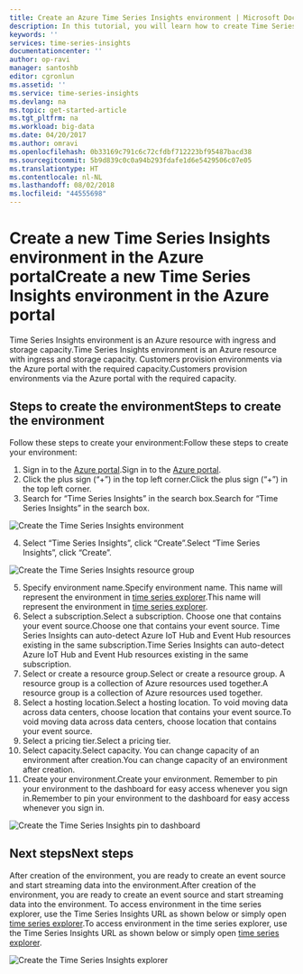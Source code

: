 ```yaml
---
title: Create an Azure Time Series Insights environment | Microsoft Docs
description: In this tutorial, you will learn how to create Time Series Environment, connect it to an event source and ready to analyze your event data in minutes.
keywords: ''
services: time-series-insights
documentationcenter: ''
author: op-ravi
manager: santoshb
editor: cgronlun
ms.assetid: ''
ms.service: time-series-insights
ms.devlang: na
ms.topic: get-started-article
ms.tgt_pltfrm: na
ms.workload: big-data
ms.date: 04/20/2017
ms.author: omravi
ms.openlocfilehash: 0b33169c791c6c72cfdbf712223bf95487bacd38
ms.sourcegitcommit: 5b9d839c0c0a94b293fdafe1d6e5429506c07e05
ms.translationtype: HT
ms.contentlocale: nl-NL
ms.lasthandoff: 08/02/2018
ms.locfileid: "44555698"
---
```

# <a name="create-a-new-time-series-insights-environment-in-the-azure-portal"></a><span data-ttu-id="e5536-103">Create a new Time Series Insights environment in the Azure portal</span><span class="sxs-lookup"><span data-stu-id="e5536-103">Create a new Time Series Insights environment in the Azure portal</span></span>

<span data-ttu-id="e5536-104">Time Series Insights environment is an Azure resource with ingress and storage capacity.</span><span class="sxs-lookup"><span data-stu-id="e5536-104">Time Series Insights environment is an Azure resource with ingress and storage capacity.</span></span> <span data-ttu-id="e5536-105">Customers provision environments via the Azure portal with the required capacity.</span><span class="sxs-lookup"><span data-stu-id="e5536-105">Customers provision environments via the Azure portal with the required capacity.</span></span>

## <a name="steps-to-create-the-environment"></a><span data-ttu-id="e5536-106">Steps to create the environment</span><span class="sxs-lookup"><span data-stu-id="e5536-106">Steps to create the environment</span></span>

<span data-ttu-id="e5536-107">Follow these steps to create your environment:</span><span class="sxs-lookup"><span data-stu-id="e5536-107">Follow these steps to create your environment:</span></span>

1.  <span data-ttu-id="e5536-108">Sign in to the [Azure portal](https://portal.azure.com).</span><span class="sxs-lookup"><span data-stu-id="e5536-108">Sign in to the [Azure portal](https://portal.azure.com).</span></span>
2.  <span data-ttu-id="e5536-109">Click the plus sign (“+”) in the top left corner.</span><span class="sxs-lookup"><span data-stu-id="e5536-109">Click the plus sign (“+”) in the top left corner.</span></span>
3.  <span data-ttu-id="e5536-110">Search for “Time Series Insights” in the search box.</span><span class="sxs-lookup"><span data-stu-id="e5536-110">Search for “Time Series Insights” in the search box.</span></span>
  
  ![Create the Time Series Insights environment](https://docstestmedia1.blob.core.windows.net/azure-media/articles/time-series-insights/media/get-started/getstarted-create-environment1.png)
  
4.  <span data-ttu-id="e5536-112">Select “Time Series Insights”, click “Create”.</span><span class="sxs-lookup"><span data-stu-id="e5536-112">Select “Time Series Insights”, click “Create”.</span></span>
   
  ![Create the Time Series Insights resource group](https://docstestmedia1.blob.core.windows.net/azure-media/articles/time-series-insights/media/get-started/getstarted-create-environment2.png)
  
5.  <span data-ttu-id="e5536-114">Specify environment name.</span><span class="sxs-lookup"><span data-stu-id="e5536-114">Specify environment name.</span></span> <span data-ttu-id="e5536-115">This name will represent the environment in [time series explorer](https://insights.timeseries.azure.com).</span><span class="sxs-lookup"><span data-stu-id="e5536-115">This name will represent the environment in [time series explorer](https://insights.timeseries.azure.com).</span></span>
6.  <span data-ttu-id="e5536-116">Select a subscription.</span><span class="sxs-lookup"><span data-stu-id="e5536-116">Select a subscription.</span></span> <span data-ttu-id="e5536-117">Choose one that contains your event source.</span><span class="sxs-lookup"><span data-stu-id="e5536-117">Choose one that contains your event source.</span></span> <span data-ttu-id="e5536-118">Time Series Insights can auto-detect Azure IoT Hub and Event Hub resources existing in the same subscription.</span><span class="sxs-lookup"><span data-stu-id="e5536-118">Time Series Insights can auto-detect Azure IoT Hub and Event Hub resources existing in the same subscription.</span></span>
7.  <span data-ttu-id="e5536-119">Select or create a resource group.</span><span class="sxs-lookup"><span data-stu-id="e5536-119">Select or create a resource group.</span></span> <span data-ttu-id="e5536-120">A resource group is a collection of Azure resources used together.</span><span class="sxs-lookup"><span data-stu-id="e5536-120">A resource group is a collection of Azure resources used together.</span></span>
8.  <span data-ttu-id="e5536-121">Select a hosting location.</span><span class="sxs-lookup"><span data-stu-id="e5536-121">Select a hosting location.</span></span> <span data-ttu-id="e5536-122">To void moving data across data centers, choose location that contains your event source.</span><span class="sxs-lookup"><span data-stu-id="e5536-122">To void moving data across data centers, choose location that contains your event source.</span></span>
9.  <span data-ttu-id="e5536-123">Select a pricing tier.</span><span class="sxs-lookup"><span data-stu-id="e5536-123">Select a pricing tier.</span></span>
10. <span data-ttu-id="e5536-124">Select capacity.</span><span class="sxs-lookup"><span data-stu-id="e5536-124">Select capacity.</span></span> <span data-ttu-id="e5536-125">You can change capacity of an environment after creation.</span><span class="sxs-lookup"><span data-stu-id="e5536-125">You can change capacity of an environment after creation.</span></span>
11. <span data-ttu-id="e5536-126">Create your environment.</span><span class="sxs-lookup"><span data-stu-id="e5536-126">Create your environment.</span></span> <span data-ttu-id="e5536-127">Remember to pin your environment to the dashboard for easy access whenever you sign in.</span><span class="sxs-lookup"><span data-stu-id="e5536-127">Remember to pin your environment to the dashboard for easy access whenever you sign in.</span></span>

![Create the Time Series Insights pin to dashboard](https://docstestmedia1.blob.core.windows.net/azure-media/articles/time-series-insights/media/get-started/getstarted-create-environment3.png)

## <a name="next-steps"></a><span data-ttu-id="e5536-129">Next steps</span><span class="sxs-lookup"><span data-stu-id="e5536-129">Next steps</span></span>

<span data-ttu-id="e5536-130">After creation of the environment, you are ready to create an event source and start streaming data into the environment.</span><span class="sxs-lookup"><span data-stu-id="e5536-130">After creation of the environment, you are ready to create an event source and start streaming data into the environment.</span></span>
<span data-ttu-id="e5536-131">To access environment in the time series explorer, use the Time Series Insights URL as shown below or simply open [time series explorer](https://insights.timeseries.azure.com).</span><span class="sxs-lookup"><span data-stu-id="e5536-131">To access environment in the time series explorer, use the Time Series Insights URL as shown below or simply open [time series explorer](https://insights.timeseries.azure.com).</span></span>

![Create the Time Series Insights explorer](https://docstestmedia1.blob.core.windows.net/azure-media/articles/time-series-insights/media/get-started/getstarted-create-environment4.png)





